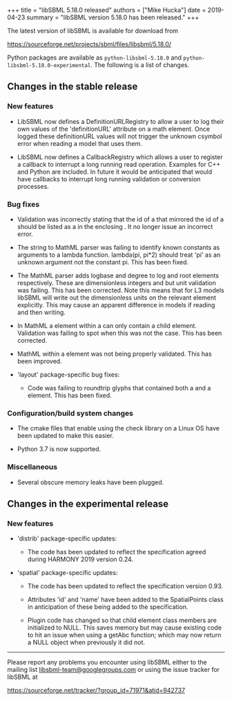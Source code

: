 +++
title   = "libSBML 5.18.0 released"
authors = ["Mike Hucka"]
date    = 2019-04-23
summary = "libSBML version 5.18.0 has been released."
+++

The latest version of libSBML is available for download from

https://sourceforge.net/projects/sbml/files/libsbml/5.18.0/ 

Python packages are available as `python-libsbml-5.18.0` and `python-libsbml-5.18.0-experimental`.  The following is a list of changes. 

## Changes in the stable release

### New features 

- LibSBML now defines a DefinitionURLRegistry to allow a user to log 
  their own values of the 'definitionURL' attribute on a math <csymbol> 
  element. Once logged these definitionURL values will not trigger the 
  unknown csymbol error when reading a model that uses them. 

- LibSBML now defines a CallbackRegistry which allows a user to register 
  a callback to interrupt a long running read operation. Examples 
for C++ 
  and Python are included. In future it would be anticipated that would 
  have callbacks to interrupt long running validation or conversion 
  processes. 
     

### Bug fixes 

- Validation was incorrectly stating that the id of a <localParameter> 
  that mirrored the id of a <species> should be listed as a 
  <modifierSpeciesReference> in the enclosing <reaction>. It no longer 
  issue an incorrect error. 

- The string to MathML parser was failing to identify known constants 
  as arguments to a lambda function. lambda(pi, pi*2) should treat 'pi' 
  as an unknown argument not the constant pi. This has been fixed. 

- The MathML parser adds logbase and degree to log and root elements 
  respectively. These are dimensionless integers and but unit 
  validation was failing.  This has been corrected.  Note this means 
  that for L3 models libSBML will write out the dimensionless units 
  on the relevant <cn> element explicitly.  This may cause an 
  apparent difference in models if reading and then writing. 

- In MathML a <bvar> element within a <lambda> can only contain a 
  <ci> child element. Validation was failing to spot when this was 
  not the case. This has been corrected. 

- MathML within a <semantics> element was not being properly validated. 
  This has been improved. 

- 'layout' package-specific bug fixes: 

  - Code was failing to roundtrip glyphs that contained both a <curve> 
    and a <boundingBox> element. This has been fixed. 


### Configuration/build system changes 

- The cmake files that enable using the check library on 
  a Linux OS have been updated to make this easier. 

- Python 3.7 is now supported. 


### Miscellaneous 

- Several obscure memory leaks have been plugged. 


## Changes in the experimental release 

### New features 

- 'distrib' package-specific updates: 

   - The code has been updated to reflect the specification 
     agreed during HARMONY 2019 version 0.24. 

- 'spatial' package-specific updates: 

  - The code has been updated to reflect the specification 
    version 0.93. 

  - Attributes 'id' and 'name' have been added to the SpatialPoints 
    class in anticipation of these being added to the specification. 

  - Plugin code has changed so that child element class members are 
    initialized to NULL.  This saves memory but may cause existing 
    code to hit an issue when using a getAbc function; which may now 
    return a NULL object when previously it did not. 

----

Please report any problems you encounter using libSBML either to the 
mailing list libsbml-team@googlegroups.com or using the issue tracker for 
libSBML at 

https://sourceforge.net/tracker/?group_id=71971&atid=942737 
